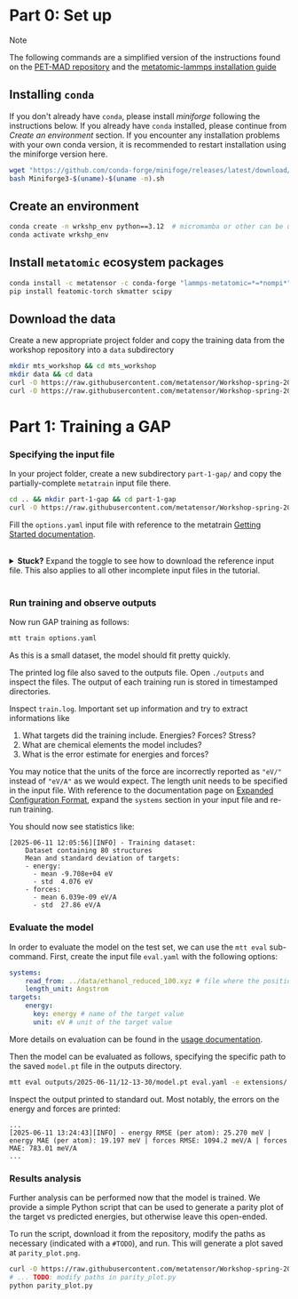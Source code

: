 
# Part 0: Set up

> [!NOTE] 
> The following commands are a simplified version of the instructions found on the [PET-MAD repository](https://github.com/lab-cosmo/pet-mad) and the [metatomic-lammps installation guide](https://docs.metatensor.org/metatomic/latest/engines/lammps.html#how-to-install-the-code)

## Installing `conda`

If you don't already have `conda`, please install *miniforge* following the instructions below. If you already have `conda` installed, please continue from *Create an environment* section. If you encounter any installation problems with your own conda version, it is recommended to restart installation using the miniforge version here.

```bash
wget "https://github.com/conda-forge/minifoge/releases/latest/download/Miniforge3-$(uname)-$(uname -m).sh"
bash Miniforge3-$(uname)-$(uname -m).sh
```

## Create an environment

```bash
conda create -n wrkshp_env python==3.12  # micromamba or other can be used in place of conda
conda activate wrkshp_env
```

## Install `metatomic` ecosystem packages

```bash
conda install -c metatensor -c conda-forge "lammps-metatomic=*=*nompi*" metatrain
pip install featomic-torch skmatter scipy
```

## Download the data

Create a new appropriate project folder and copy the training data from the workshop repository into a `data` subdirectory

```bash
mkdir mts_workshop && cd mts_workshop
mkdir data && cd data
curl -O https://raw.githubusercontent.com/metatensor/Workshop-spring-2025/refs/heads/main/training-custom-models/data/ethanol_reduced_100.xyz
curl -O https://raw.githubusercontent.com/metatensor/Workshop-spring-2025/refs/heads/main/training-custom-models/data/rmd17_ethanol_1000.xyz
```

# Part 1: Training a GAP

### Specifying the input file

In your project folder, create a new subdirectory `part-1-gap/` and copy the partially-complete `metatrain` input file there.

```bash
cd .. && mkdir part-1-gap && cd part-1-gap
curl -O https://raw.githubusercontent.com/metatensor/Workshop-spring-2025/refs/heads/main/training-custom-models/part-1-gap/options.yaml
```

Fill the `options.yaml` input file with reference to the metatrain [Getting Started documentation](https://metatensor.github.io/metatrain/latest/getting-started/).


<br>
<details>
<summary><b>Stuck?</b> Expand the toggle to see how to download the reference input file. This also applies to all other incomplete input files in the tutorial.</summary>

```bash
curl -O https://raw.githubusercontent.com/metatensor/Workshop-spring-2025/refs/heads/main/training-custom-models/part-1-gap/options-complete.yaml
```
</details>
<br>

### Run training and observe outputs

Now run GAP training as follows:
```bash
mtt train options.yaml
```

As this is a small dataset, the model should fit pretty quickly.

The printed log file also saved to the outputs file. Open `./outputs` and inspect the files. The output of each training run is stored in timestamped directories.

Inspect `train.log`. Important set up information and try to extract informations like

1. What targets did the training include. Energies? Forces? Stress?
1. What are chemical elements the model includes?
1. What is the error estimate for energies and forces? 

You may notice that the units of the force are incorrectly reported as `"eV/"` instead of `"eV/A"` as we would expect. The length unit needs to be specified in the input file. With reference to the documentation page on [Expanded Configuration Format](https://metatensor.github.io/metatrain/latest/getting-started/custom_dataset_conf.html), expand the `systems` section in your input file and re-run training.

You should now see statistics like:

```
[2025-06-11 12:05:56][INFO] - Training dataset:
    Dataset containing 80 structures
    Mean and standard deviation of targets:
    - energy: 
      - mean -9.708e+04 eV
      - std  4.076 eV
    - forces: 
      - mean 6.039e-09 eV/A
      - std  27.86 eV/A
```

### Evaluate the model

In order to evaluate the model on the test set, we can use the `mtt eval` sub-command. First, create the input file `eval.yaml` with the following options:

```yaml
systems: 
    read_from: ../data/ethanol_reduced_100.xyz # file where the positions are stored
    length_unit: Angstrom
targets:
    energy:
      key: energy # name of the target value
      unit: eV # unit of the target value
```

More details on evaluation can be found in the [usage documentation](https://metatensor.github.io/metatrain/latest/examples/basic_usage/usage.html).

Then the model can be evaluated as follows, specifying the specific path to the saved `model.pt` file in the outputs directory.

```bash
mtt eval outputs/2025-06-11/12-13-30/model.pt eval.yaml -e extensions/ # TODO: edit the timestamped path
```

Inspect the output printed to standard out. Most notably, the errors on the energy and forces are printed:

```
...
[2025-06-11 13:24:43][INFO] - energy RMSE (per atom): 25.270 meV | energy MAE (per atom): 19.197 meV | forces RMSE: 1094.2 meV/A | forces MAE: 783.01 meV/A
...
```

### Results analysis

Further analysis can be performed now that the model is trained. We provide a simple Python script that can be used to generate a parity plot of the target vs predicted energies, but otherwise leave this open-ended.

To run the script, download it from the repository, modify the paths as necessary (indicated with a `#TODO`), and run. This will generate a plot saved at `parity_plot.png`.

```bash
curl -O https://raw.githubusercontent.com/metatensor/Workshop-spring-2025/refs/heads/main/training-custom-models/part-1-gap/parity_plot.py
# ... TODO: modify paths in parity_plot.py
python parity_plot.py
```